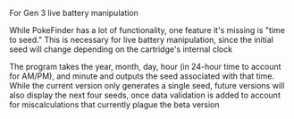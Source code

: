 For Gen 3 live battery manipulation

While PokeFinder has a lot of functionality, one feature it's missing is "time to seed." This is necessary for live battery manipulation, since the initial seed will change depending on the cartridge's internal clock

The program takes the year, month, day, hour (in 24-hour time to account for AM/PM), and minute and outputs the seed associated with that time. While the current version only generates a single seed, future versions will also display the next four seeds, once data validation is added to account for miscalculations that currently plague the beta version
